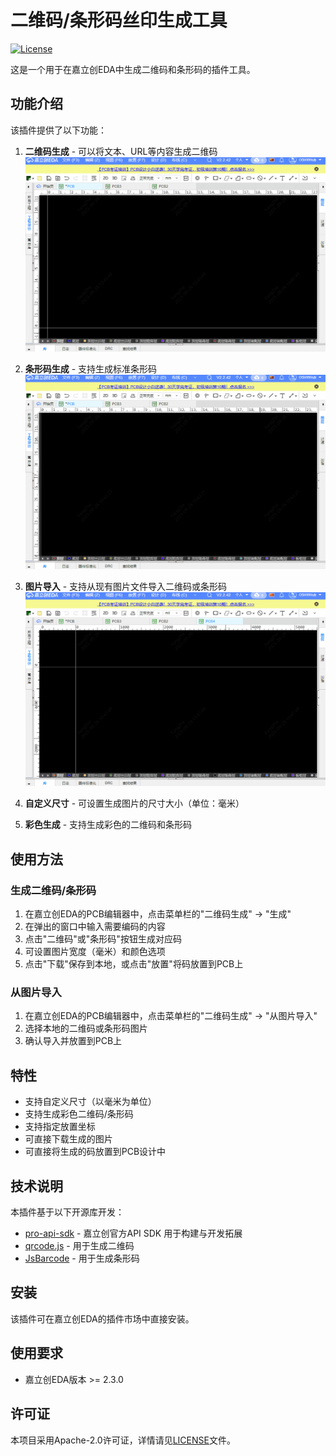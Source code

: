 # 二维码/条形码丝印生成工具

[![License](https://img.shields.io/badge/license-Apache%202.0-blue.svg)](LICENSE)

这是一个用于在嘉立创EDA中生成二维码和条形码的插件工具。

## 功能介绍

该插件提供了以下功能：

1. **二维码生成** - 可以将文本、URL等内容生成二维码  
   ![alt text](images/gif1.gif)

2. **条形码生成** - 支持生成标准条形码  
   ![alt text](images/gif2.gif)

3. **图片导入** - 支持从现有图片文件导入二维码或条形码  
   ![alt text](images/gif3.gif)

4. **自定义尺寸** - 可设置生成图片的尺寸大小（单位：毫米）  
5. **彩色生成** - 支持生成彩色的二维码和条形码  


## 使用方法

### 生成二维码/条形码

1. 在嘉立创EDA的PCB编辑器中，点击菜单栏的"二维码生成" → "生成"
2. 在弹出的窗口中输入需要编码的内容
3. 点击"二维码"或"条形码"按钮生成对应码
4. 可设置图片宽度（毫米）和颜色选项
5. 点击"下载"保存到本地，或点击"放置"将码放置到PCB上

### 从图片导入

1. 在嘉立创EDA的PCB编辑器中，点击菜单栏的"二维码生成" → "从图片导入"
2. 选择本地的二维码或条形码图片
3. 确认导入并放置到PCB上

## 特性

- 支持自定义尺寸（以毫米为单位）
- 支持生成彩色二维码/条形码
- 支持指定放置坐标
- 可直接下载生成的图片
- 可直接将生成的码放置到PCB设计中

## 技术说明

本插件基于以下开源库开发：

- [pro-api-sdk](https://github.com/easyeda/pro-api-sdk) - 嘉立创官方API SDK 用于构建与开发拓展
- [qrcode.js](https://github.com/davidshimjs/qrcodejs) - 用于生成二维码
- [JsBarcode](https://github.com/lindell/JsBarcode) - 用于生成条形码


## 安装

该插件可在嘉立创EDA的插件市场中直接安装。

## 使用要求

- 嘉立创EDA版本 >= 2.3.0

## 许可证

本项目采用Apache-2.0许可证，详情请见[LICENSE](LICENSE)文件。


